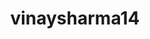 ---
title: vinaysharma14
github: https://github.com/vinaysharma14
mode: dark
transition: 3s
archetype:
- Little Bit of Everything
---